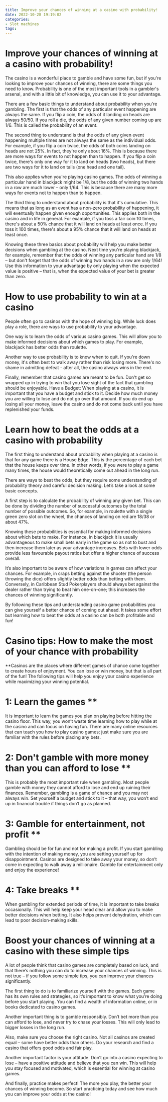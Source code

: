 ```yaml
---
title: Improve your chances of winning at a casino with probability!
date: 2022-10-28 19:19:02
categories:
- Slot machines
tags:
---
```



#  Improve your chances of winning at a casino with probability!

The casino is a wonderful place to gamble and have some fun, but if you're looking to improve your chances of winning, there are some things you need to know. Probability is one of the most important tools in a gambler's arsenal, and with a little bit of knowledge, you can use it to your advantage.

There are a few basic things to understand about probability when you're gambling. The first is that the odds of any particular event happening are always the same. If you flip a coin, the odds of it landing on heads are always 50/50. If you roll a die, the odds of any given number coming up are 1/6. This is called the probability of an event.

The second thing to understand is that the odds of any given event happening multiple times are not always the same as the individual odds. For example, if you flip a coin twice, the odds of both coins landing on heads are not 25%. In fact, they're only about 16%. This is because there are more ways for events to not happen than to happen. If you flip a coin twice, there's only one way for it to land on heads (two heads), but there are two ways for it to land on tails (one head and one tail).

This also applies when you're playing casino games. The odds of winning a particular hand in blackjack might be 1/8, but the odds of winning two hands in a row are much lower – only 1/64. This is because there are many more ways for events not to happen than to happen.

The third thing to understand about probability is that it's cumulative. This means that as long as an event has a non-zero probability of happening, it will eventually happen given enough opportunities. This applies both in the casino and in life in general. For example, if you toss a fair coin 10 times, there's about a 50% chance that it will land on heads at least once. If you toss it 100 times, there's about a 95% chance that it will land on heads at least once.

Knowing these three basics about probability will help you make better decisions when gambling at the casino. Next time you're playing blackjack, for example, remember that the odds of winning any particular hand are 1/8 – but don't forget that the odds of winning two hands in a row are only 1/64! Use this information to your advantage by only playing when the expected value is positive – that is, when the expected value of your bet is greater than zero.

#  How to use probability to win at a casino

People often go to casinos with the hope of winning big. While luck does play a role, there are ways to use probability to your advantage.

One way is to learn the odds of various casino games. This will allow you to make informed decisions about which games to play. For example, blackjack has better odds than roulette.

Another way to use probability is to know when to quit. If you're down money, it's often best to walk away rather than risk losing more. There's no shame in admitting defeat - after all, the casino always wins in the end.

Finally, remember that casino games are meant to be fun. Don't get so wrapped up in trying to win that you lose sight of the fact that gambling should be enjoyable. Have a Budget: 
When playing at a casino, it is important that you have a budget and stick to it. Decide how much money you are willing to lose and do not go over that amount. If you do end up losing all your money, leave the casino and do not come back until you have replenished your funds.

#  Learn how to beat the odds at a casino with probability

The first thing to understand about probability when playing at a casino is that for any game there is a House Edge. This is the percentage of each bet that the house keeps over time. In other words, if you were to play a game many times, the house would theoretically come out ahead in the long run.

There are ways to beat the odds, but they require some understanding of probability theory and careful decision making. Let’s take a look at some basic concepts.

A first step is to calculate the probability of winning any given bet. This can be done by dividing the number of successful outcomes by the total number of possible outcomes. So, for example, in roulette with a single green zero slot on the wheel, the chances of landing on red are 18/38 or about 47%.

Knowing these probabilities is essential for making informed decisions about which bets to make. For instance, in blackjack it is usually advantageous to make small bets early in the game so as not to bust and then increase them later as your advantage increases. Bets with lower odds provide less favourable payout ratios but offer a higher chance of success overall.

It’s also important to be aware of how variations in games can affect your chances. For example, in craps betting against the shooter (the person throwing the dice) offers slightly better odds than betting with them. Conversely, in Caribbean Stud Pokerplayers should always bet against the dealer rather than trying to beat him one-on-one; this increases the chances of winning significantly.

By following these tips and understanding casino game probabilities you can give yourself a better chance of coming out ahead. It takes some effort but learning how to beat the odds at a casino can be both profitable and fun!

#  Casino tips: How to make the most of your chance with probability

**Casinos are the places where different games of chance come together to create hours of enjoyment. You can lose or win money, but that is all part of the fun! The following tips will help you enjoy your casino experience while maximizing your winning potential.

# 1: Learn the games **

It is important to learn the games you plan on playing before hitting the casino floor. This way, you won’t waste time learning how to play while at the casino and can focus on having fun. There are many online resources that can teach you how to play casino games; just make sure you are familiar with the rules before placing any bets.

# 2: Don't gamble with more money than you can afford to lose **

This is probably the most important rule when gambling. Most people gamble with money they cannot afford to lose and end up ruining their finances. Remember, gambling is a game of chance and you may not always win. Set yourself a budget and stick to it – that way, you won’t end up in financial trouble if things don’t go as planned.

# 3: Gamble for entertainment, not profit **

Gambling should be for fun and not for making a profit. If you start gambling with the intention of making money, you are setting yourself up for disappointment. Casinos are designed to take away your money, so don’t come in expecting to walk away a millionaire. Gamble for entertainment only and enjoy the experience!

# 4: Take breaks **

When gambling for extended periods of time, it is important to take breaks occasionally. This will help keep your head clear and allow you to make better decisions when betting. It also helps prevent dehydration, which can lead to poor decision-making skills.

#  Boost your chances of winning at a casino with these simple tips

A lot of people think that casino games are completely based on luck, and that there’s nothing you can do to increase your chances of winning. This is not true – if you follow some simple tips, you can improve your chances significantly.

The first thing to do is to familiarize yourself with the games. Each game has its own rules and strategies, so it’s important to know what you’re doing before you start playing. You can find a wealth of information online, or in books dedicated to casino games.

Another important thing is to gamble responsibly. Don’t bet more than you can afford to lose, and never try to chase your losses. This will only lead to bigger losses in the long run.

Also, make sure you choose the right casino. Not all casinos are created equal – some have better odds than others. Do your research and find a casino that offers good odds and fair play.

Another important factor is your attitude. Don’t go into a casino expecting to lose – have a positive attitude and believe that you can win. This will help you stay focused and motivated, which is essential for winning at casino games.

And finally, practice makes perfect! The more you play, the better your chances of winning become. So start practicing today and see how much you can improve your odds at the casino!